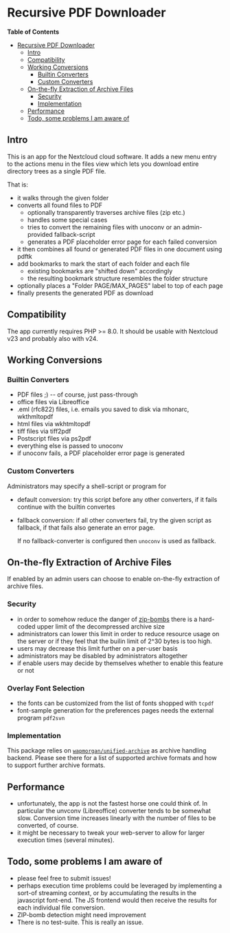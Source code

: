 # Recursive PDF Downloader

<!-- markdown-toc start - Don't edit this section. Run M-x markdown-toc-refresh-toc -->
**Table of Contents**

- [Recursive PDF Downloader](#recursive-pdf-downloader)
    - [Intro](#intro)
    - [Compatibility](#compatibility)
    - [Working Conversions](#working-conversions)
        - [Builtin Converters](#builtin-converters)
        - [Custom Converters](#custom-converters)
    - [On-the-fly Extraction of Archive Files](#on-the-fly-extraction-of-archive-files)
        - [Security](#security)
        - [Implementation](#implementation)
    - [Performance](#performance)
    - [Todo, some problems I am aware of](#todo-some-problems-i-am-aware-of)

<!-- markdown-toc end -->

## Intro
This is an app for the Nextcloud cloud software. It adds a new menu
entry to the actions menu in the files view which lets you download
entire directory trees as a single PDF file.

That is:

- it walks through the given folder
- converts all found files to PDF
  - optionally transparently traverses archive files (zip etc.)
  - handles some special cases
  - tries to convert the remaining files with unoconv or an
    admin-provided fallback-script
  - generates a PDF placeholder error page for each failed conversion
- it then combines all found or generated PDF files in one document using pdftk
- add bookmarks to mark the start of each folder and each file
  - existing bookmarks are "shifted down" accordingly
  - the resulting bookmark structure resembles the folder structure
- optionally places a "Folder PAGE/MAX_PAGES" label to top of each page
- finally presents the generated PDF as download

## Compatibility
The app currently requires PHP >= 8.0. It should be usable with
Nextcloud v23 and probably also with v24.

## Working Conversions

### Builtin Converters

- PDF files ;) -- of course, just pass-through
- office files via Libreoffice
- .eml (rfc822) files, i.e. emails you saved to disk via mhonarc, wkthmltopdf
- html files via wkhtmltopdf
- tiff files via tiff2pdf
- Postscript files via ps2pdf
- everything else is passed to unoconv
- if unoconv fails, a PDF placeholder error page is generated

### Custom Converters
Administrators may specify a shell-script or program for

- default conversion: try this script before any other converters, if
  it fails continue with the builtin convertes
- fallback conversion: if all other converters fail, try the given
  script as fallback, if that fails also generate an error page.

  If no fallback-converter is configured then `unoconv` is used as fallback.

## On-the-fly Extraction of Archive Files
If enabled by an admin users can choose to enable on-the-fly
extraction of archive files.

### Security

- in order to somehow reduce the danger of
  [zip-bombs](https://en.wikipedia.org/wiki/Zip_bomb) there is a
  hard-coded upper limit of the decompressed archive size
- administrators can lower this limit in order to reduce resource
  usage on the server or if they feel that the builin limit of 2^30
  bytes is too high.
- users may decrease this limit further on a per-user basis
- administrators may be disabled by administrators altogether
- if enable users may decide by themselves whether to enable this
  feature or not

### Overlay Font Selection

- the fonts can be customized from the list of fonts shopped with `tcpdf`
- font-sample generation for the preferences pages needs the external program `pdf2svn`

### Implementation
This package relies on
[`wapmorgan/unified-archive`](https://github.com/wapmorgan/UnifiedArchive)
as archive handling backend. Please see there for a list of supported
archive formats and how to support further archive formats.

## Performance
- unfortunately, the app is not the fastest horse one could think
  of. In particular the unvconv (Libreoffice) converter tends to be
  somewhat slow. Conversion time increases linearly with the number of
  files to be converted, of course.
- it might be necessary to tweak your web-server to allow for larger
  execution times (several minutes).

## Todo, some problems I am aware of
- please feel free to submit issues!
- perhaps execution time problems could be leveraged by implementing a
  sort-of streaming context, or by accumulating the results in the
  javascript font-end. The JS frontend would then receive the results
  for each individual file conversion.
- ZIP-bomb detection might need improvement
- There is no test-suite. This is really an issue.
